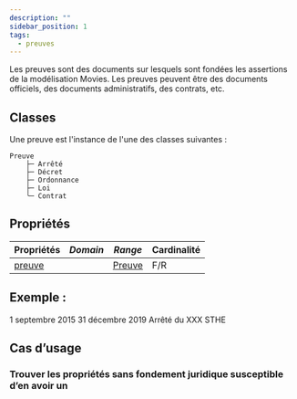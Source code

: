 ```yaml
---
description: ""
sidebar_position: 1
tags:
  - preuves
---
```


Les preuves sont des documents sur lesquels sont fondées les assertions de la modélisation Movies. Les preuves peuvent être des documents officiels, des documents administratifs, des contrats, etc.

## Classes

Une preuve est l'instance de l'une des classes suivantes :

```
Preuve
    ├─ Arrêté
    ├─ Décret
    ├─ Ordonnance
    ├─ Loi
    ╰─ Contrat
```

## Propriétés

| **Propriétés**                              | ***Domain*** | ***Range***                                    | Cardinalité |
| ------------------------------------------- | ------------ | ---------------------------------------------- | ----------- |
| [preuve](../Ontologie/Propriétés/preuve.md) |              | [Preuve](../Ontologie/Classes/Preuve/Preuve.md) | F/R         |


## Exemple : 

<Claim property="habilitation doctorale">
    <Statement value="Habilitation doctorale">
        <Qualifier property="début">1 septembre 2015</Qualifier>
        <Qualifier property="fin">31 décembre 2019</Qualifier>
        <Qualifier property="preuve" emphase="true">Arrêté du XXX</Qualifier>
        <References>
            <Reference>
                <ReferenceElement property="source">STHE</ReferenceElement>
            </Reference>
        </References>
    </Statement>
</Claim>

## Cas d’usage

### Trouver les propriétés sans fondement juridique susceptible d’en avoir un
